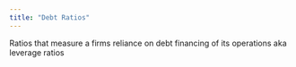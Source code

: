 ```yaml
---
title: "Debt Ratios"
---
```

Ratios that measure a firms reliance on debt financing of its operations aka leverage ratios

